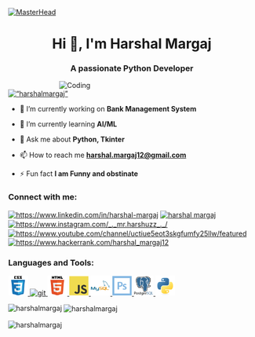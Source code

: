 [![MasterHead](https://mir-s3-cdn-cf.behance.net/project_modules/2800_opt_1/79731568097599.5b50bca477735.jpg)](https://harshalmargaj.io/)
<h1 align="center">Hi 👋, I'm Harshal Margaj</h1>
<h3 align="center">A passionate Python Developer</h3>
<img align="right" alt="Coding" width="400" src="https://cdn.dribbble.com/users/1162077/screenshots/3848914/programmer.gif">

<p align="left"> <a href="https://www.youtube.com/channel/UCtiuE5Eot3skGFUMfy25llw" target="blank"><img src="https://img.shields.io/badge/YouTube-Tech%20Harsh-red?style=for-the-badge&logo=youtube?link=http://left&link=https://www.youtube.com/channel/UCtiuE5Eot3skGFUMfy25llw" alt=“harshalmargaj” /></a> </p>

- 🔭 I’m currently working on **Bank Management System**

- 🌱 I’m currently learning **AI/ML**

- 💬 Ask me about **Python, Tkinter**

- 📫 How to reach me **harshal.margaj12@gmail.com**

- ⚡ Fun fact **I am Funny and obstinate**

<h3 align="left">Connect with me:</h3>
<p align="left">
<a href="https://linkedin.com/in/https://www.linkedin.com/in/harshal-margaj" target="blank"><img align="center" src="https://raw.githubusercontent.com/rahuldkjain/github-profile-readme-generator/master/src/images/icons/Social/linked-in-alt.svg" alt="https://www.linkedin.com/in/harshal-margaj" height="30" width="40" /></a>
<a href="https://fb.com/harshal margaj" target="blank"><img align="center" src="https://raw.githubusercontent.com/rahuldkjain/github-profile-readme-generator/master/src/images/icons/Social/facebook.svg" alt="harshal margaj" height="30" width="40" /></a>
<a href="https://instagram.com/https://www.instagram.com/_._mr.harshuzz_._/" target="blank"><img align="center" src="https://raw.githubusercontent.com/rahuldkjain/github-profile-readme-generator/master/src/images/icons/Social/instagram.svg" alt="https://www.instagram.com/_._mr.harshuzz_._/" height="30" width="40" /></a>
<a href="UCtiuE5Eot3skGFUMfy25llw" target="blank"><img align="center" src="https://raw.githubusercontent.com/rahuldkjain/github-profile-readme-generator/master/src/images/icons/Social/youtube.svg" alt="https://www.youtube.com/channel/uctiue5eot3skgfumfy25llw/featured" height="30" width="40" /></a>
<a href="https://www.hackerrank.com/https://www.hackerrank.com/harshal_margaj12" target="blank"><img align="center" src="https://raw.githubusercontent.com/rahuldkjain/github-profile-readme-generator/master/src/images/icons/Social/hackerrank.svg" alt="https://www.hackerrank.com/harshal_margaj12" height="30" width="40" /></a>
</p>

<h3 align="left">Languages and Tools:</h3>
<p align="left"> <a href="https://www.w3schools.com/css/" target="_blank" rel="noreferrer"> <img src="https://raw.githubusercontent.com/devicons/devicon/master/icons/css3/css3-original-wordmark.svg" alt="css3" width="40" height="40"/> </a> <a href="https://git-scm.com/" target="_blank" rel="noreferrer"> <img src="https://www.vectorlogo.zone/logos/git-scm/git-scm-icon.svg" alt="git" width="40" height="40"/> </a> <a href="https://www.w3.org/html/" target="_blank" rel="noreferrer"> <img src="https://raw.githubusercontent.com/devicons/devicon/master/icons/html5/html5-original-wordmark.svg" alt="html5" width="40" height="40"/> </a> <a href="https://developer.mozilla.org/en-US/docs/Web/JavaScript" target="_blank" rel="noreferrer"> <img src="https://raw.githubusercontent.com/devicons/devicon/master/icons/javascript/javascript-original.svg" alt="javascript" width="40" height="40"/> </a> <a href="https://www.mysql.com/" target="_blank" rel="noreferrer"> <img src="https://raw.githubusercontent.com/devicons/devicon/master/icons/mysql/mysql-original-wordmark.svg" alt="mysql" width="40" height="40"/> </a> <a href="https://www.photoshop.com/en" target="_blank" rel="noreferrer"> <img src="https://raw.githubusercontent.com/devicons/devicon/master/icons/photoshop/photoshop-line.svg" alt="photoshop" width="40" height="40"/> </a> <a href="https://www.postgresql.org" target="_blank" rel="noreferrer"> <img src="https://raw.githubusercontent.com/devicons/devicon/master/icons/postgresql/postgresql-original-wordmark.svg" alt="postgresql" width="40" height="40"/> </a> <a href="https://www.python.org" target="_blank" rel="noreferrer"> <img src="https://raw.githubusercontent.com/devicons/devicon/master/icons/python/python-original.svg" alt="python" width="40" height="40"/> </a> </p>

<p><img align="left" src="https://github-readme-stats.vercel.app/api/top-langs?username=harshalmargaj&show_icons=true&locale=en&layout=compact" alt="harshalmargaj" /></p>

<p>&nbsp;<img align="center" src="https://github-readme-stats.vercel.app/api?username=harshalmargaj&show_icons=true&locale=en" alt="harshalmargaj" /></p>

<p><img align="center" src="https://github-readme-streak-stats.herokuapp.com/?user=harshalmargaj&" alt="harshalmargaj" /></p>
